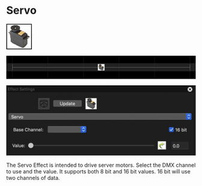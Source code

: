 # Servo

![Icon](../../.gitbook/assets/image%20%28144%29.png)

![Sequencer Grid](../../.gitbook/assets/image%20%28180%29.png)

![](../../.gitbook/assets/image%20%28647%29.png)

The Servo Effect is intended to drive server motors. Select the DMX channel to use and the value. It supports both 8 bit and 16 bit values. 16 bit will use two channels of data.

## 

